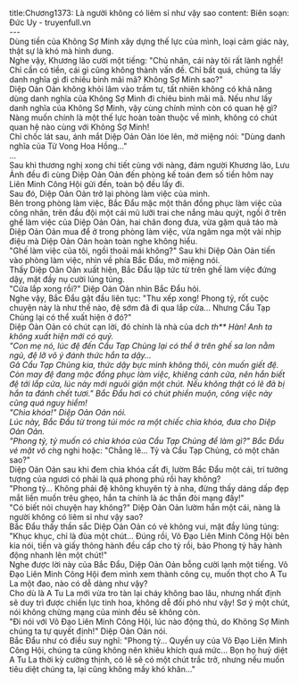 title:Chương1373: Là người không có liêm sỉ như vậy sao
content:
Biên soạn: Đức Uy - truyenfull.vn<br>---<br>Dùng tiền của Không Sợ Minh xây dựng thế lực của mình, loại cảm giác này, thật sự là khó mà hình dung.<br>Nghe vậy, Khương lão cười một tiếng: "Chủ nhân, cái này tôi rất lành nghề! Chỉ cần có tiền, cái gì cũng không thành vấn đề. Chỉ bất quá, chúng ta lấy danh nghĩa gì đi chiêu binh mãi mã? Không Sợ Minh sao?"<br>Diệp Oản Oản không khỏi lâm vào trầm tư, tất nhiên không có khả năng dùng danh nghĩa của Không Sợ Minh đi chiêu binh mãi mã. Nếu như lấy danh nghĩa của Không Sợ Minh, vậy cùng chính mình còn có quan hệ gì? Nàng muốn chính là một thế lực hoàn toàn thuộc về mình, không có chút quan hệ nào cùng với Không Sợ Minh!<br>Chỉ chốc lát sau, ánh mắt Diệp Oản Oản lóe lên, mở miệng nói: "Dùng danh nghĩa của Tử Vong Hoa Hồng..."<br>...<br>Sau khi thương nghị xong chi tiết cùng với nàng, đám người Khương lão, Lưu Ảnh đều đi cùng Diệp Oản Oản đến phòng kế toán đem số tiền hôm nay Liên Minh Công Hội gửi đến, toàn bộ đều lấy đi.<br>Sau đó, Diệp Oản Oản trở lại phòng làm việc của mình.<br>Bên trong phòng làm việc, Bắc Đẩu mặc một thân đồng phục làm việc của công nhân, trên đầu đội một cái mũ lưỡi trai che nắng màu quýt, ngồi ở trên ghế làm việc của Diệp Oản Oản, hai chân đong đưa, vừa gặm quả táo mà Diệp Oản Oản mua để ở trong phòng làm việc, vừa ngâm nga một vài nhịp điệu mà Diệp Oản Oản hoàn toàn nghe không hiểu.<br>"Ghế làm việc của tôi, ngồi thoải mái không?" Sau khi Diệp Oản Oản tiến vào phòng làm việc, nhìn về phía Bắc Đẩu, mở miệng nói.<br>Thấy Diệp Oản Oản xuất hiện, Bắc Đẩu lập tức từ trên ghế làm việc đứng dậy, mặt đầy nụ cười lúng túng.<br>"Cửa lắp xong rồi?" Diệp Oản Oản nhìn Bắc Đẩu hỏi.<br>Nghe vậy, Bắc Đẩu gật đầu liên tục: "Thu xếp xong! Phong tỷ, rốt cuộc chuyện này là như thế nào, đệ sớm đã đi qua lắp cửa... Nhưng Cẩu Tạp Chủng lại có thể xuất hiện ở đó?"<br>Diệp Oản Oản có chút cạn lời, đó chính là nhà của d*ch th** Hàn! Anh ta không xuất hiện mới có quỷ.<br>"Con mẹ nó, lúc đệ đến Cẩu Tạp Chủng lại có thể ở trên ghế sa lon nằm ngủ, đệ lỡ vô ý đánh thức hắn ta dậy…<br>Gã Cẩu Tạp Chủng kia, thức dậy bực mình không thôi, còn muốn giết đệ. Còn may đệ đang mặc đồng phục làm việc, khiêng cánh cửa, nên hắn biết đệ tới lắp cửa, lúc này mới nguôi giận một chút. Nếu không thật có lẽ đã bị hắn ta đánh chết tươi." Bắc Đẩu hơi có chút phiền muộn, công việc này cũng quá nguy hiểm!<br>"Chìa khóa!" Diệp Oản Oản nói.<br>Lúc này, Bắc Đẩu từ trong túi móc ra một chiếc chìa khóa, đưa cho Diệp Oản Oản.<br>"Phong tỷ, tỷ muốn có chìa khóa của Cẩu Tạp Chủng để làm gì?" Bắc Đẩu vẻ mặt vô c*̀ng nghi hoặc: "Chẳng lẽ... Tỷ và Cẩu Tạp Chủng, có một chân sao?"<br>Diệp Oản Oản sau khi đem chìa khóa cất đi, lườm Bắc Đẩu một cái, trí tưởng tượng của ngươi có phải là quá phong phú rồi hay không?<br>"Phong tỷ... Không phải đệ không khuyên tỷ à nha, đừng thấy dáng dấp đẹp mắt liền muốn trêu ghẹo, hắn ta chính là ác thần đòi mạng đấy!"<br>"Có biết nói chuyện hay không?" Diệp Oản Oản lườm hắn một cái, nàng là người không có liêm sỉ như vậy sao?<br>Bắc Đẩu thấy thần sắc Diệp Oản Oản có vẻ không vui, mặt đầy lúng túng: "Khục khục, chỉ là đùa một chút... Đúng rồi, Võ Đạo Liên Minh Công Hội bên kia nói, tiền và giấy thông hành đều cấp cho tỷ rồi, bảo Phong tỷ hãy hành động nhanh lên một chút!"<br>Nghe được lời này của Bắc Đẩu, Diệp Oản Oản bỗng cười lạnh một tiếng. Võ Đạo Liên Minh Công Hội đem mình xem thành công cụ, muốn thọt cho A Tu La một đao, nào có dễ dàng như vậy?<br>Cho dù là A Tu La mới vừa tro tàn lại cháy không bao lâu, nhưng nhất định sẽ duy trì được chiến lực tinh hoa, không dễ đối phó như vậy! Sơ ý một chút, nói không chừng mạng của mình đều sẽ không còn.<br>"Đi nói với Võ Đạo Liên Minh Công Hội, lúc nào động thủ, do Không Sợ Minh chúng ta tự quyết định!" Diệp Oản Oản nói.<br>Bắc Đẩu như có điều suy nghĩ: "Phong tỷ... Quyền uy của Võ Đạo Liên Minh Công Hội, chúng ta cũng không nên khiêu khích quá mức... Bọn họ huỷ diệt A Tu La thời kỳ cường thịnh, có lẽ sẽ có một chút trắc trở, nhưng nếu muốn tiêu diệt chúng ta, lại cũng không mấy khó khăn..."